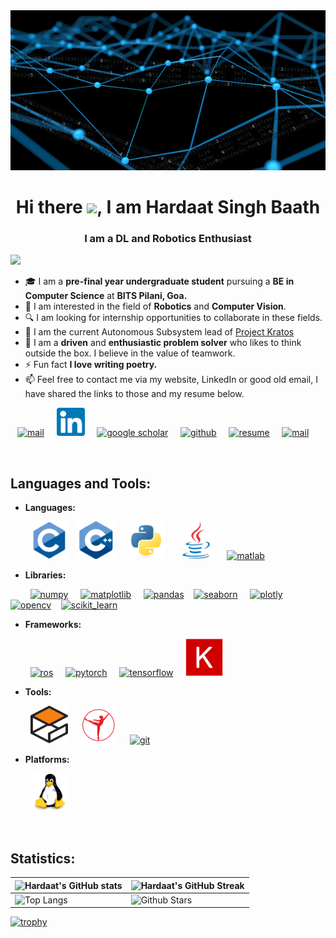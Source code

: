 <img src = "https://github.com/hardaatbaath/hardaatbaath/blob/main/images/gif3.gif" width="1024" height="256"/>

# <h1 align="center"> Hi there <img src="https://media.giphy.com/media/hvRJCLFzcasrR4ia7z/giphy.gif" width="40">, I am Hardaat Singh Baath </h1>
### <h3 align="center">I am a DL and Robotics Enthusiast</h3>
![](https://komarev.com/ghpvc/?username=hardaatbaath&color=blueviolet&style=for-the-badge&label=Profile+Visits)

- 🎓 I am a **pre-final year undergraduate student** pursuing a **BE in Computer Science** at **BITS Pilani, Goa.** 
- 🧠 I am interested in the field of **Robotics** and **Computer Vision**.
- 🔍 I am looking for internship opportunities to collaborate in these fields.
- 🦾 I am the current Autonomous Subsystem lead of [Project Kratos](https://kratos-the-rover.github.io/)
- 🤝 I am a **driven** and **enthusiastic problem solver** who likes to think outside the box. I believe in the value of teamwork.
- ⚡  Fun fact **I love writing poetry.**
- 📫 Feel free to contact me via my website, LinkedIn or good old email, I have shared the links to those and my resume below.


<p align="center">
<a href="https://hardaatbaath.github.io/"><img src="https://img.icons8.com/color-glass/96/domain.png" width="45px" alt="mail"></a> &nbsp; &nbsp;
<a href="https://www.linkedin.com/in/hardaat-singh-baath/" target="_blank"><img src="https://github.com/deut-erium/deut-erium/blob/master/assets/linkedin.svg" width="45px" alt="LinkedIn"></a> &nbsp; &nbsp;
<a href="https://orcid.org/0009-0000-8405-0125"><img src="https://img.icons8.com/color/96/google-scholar--v3.png" width="45px" alt="google scholar"></a> &nbsp; &nbsp;
<a href="https://github.com/hardaatbaath"><img src="https://img.icons8.com/color-glass/96/github--v1.png" width="45px" alt="github"></a> &nbsp; &nbsp;
<a href="https://hardaatbaath.github.io/data/Hardaat-Singh-Baath-Resume.pdf"><img src="https://img.icons8.com/ultraviolet/96/parse-from-clipboard.png" width="45px" alt="resume"></a> &nbsp; &nbsp;
<a href="mailto:hardaatsinghbaath@gmail.com"><img src="https://img.icons8.com/color/96/000000/gmail-new.png" width="45px" alt="mail"></a> &nbsp; &nbsp;
<!-- <a href="https://www.researchgate.net/profile/Hardaat-Singh-Baath"><img src="https://img.icons8.com/external-tal-revivo-shadow-tal-revivo/48/external-researchgate-a-social-networking-site-for-scientists-and-researchers-to-share-papers-logo-shadow-tal-revivo.png" width="35px" alt="mail"></a> &nbsp; &nbsp;
<a href="https://orcid.org/0009-0000-8405-0125"><img src="https://github.com/hardaatbaath/hardaatbaath/blob/main/images/icons8-orcid-32.png" width="35px" alt="mail"></a> &nbsp; &nbsp; -->

</p>

<!--&nbsp;
## Skills and Experience:
* **Languages:**
  * C/C++
  * Python
  * Java
  * MATLAB
* **Libraries:**
  * Numpy
  * Matplotlib
  * Pandas
  * Seaborn
* **Frameworks:**
  * Robotics Operating System
  * PyTorch
  * Tensorflow
  * Keras 
* **Tools:**
  * Gazebo
  * CoppeliaSim -->

&nbsp;
## Languages and Tools:
* **Languages:**
<p align="left"> 
 &nbsp; &nbsp; &nbsp; &nbsp; 
 <a href="https://www.cprogramming.com/" target="_blank" rel="noreferrer"><img src="https://raw.githubusercontent.com/devicons/devicon/master/icons/c/c-original.svg" alt="c" width="60" height="60"/></a>&nbsp; &nbsp;
 <a href="https://www.w3schools.com/cpp/" target="_blank" rel="noreferrer"><img src="https://raw.githubusercontent.com/devicons/devicon/master/icons/cplusplus/cplusplus-original.svg" alt="cplusplus" width="60" height="60"/></a> &nbsp; &nbsp;
 <a href="https://www.python.org" target="_blank" rel="noreferrer"><img src="https://raw.githubusercontent.com/devicons/devicon/master/icons/python/python-original.svg" alt="python" width="60" height="60"/></a> &nbsp; &nbsp;
 <a href="https://www.java.com" target="_blank" rel="noreferrer"> <img src="https://raw.githubusercontent.com/devicons/devicon/master/icons/java/java-original.svg" alt="java" width="60" height="60"/></a> &nbsp; &nbsp;
 <a href="https://www.mathworks.com/" target="_blank" rel="noreferrer"> <img src="https://upload.wikimedia.org/wikipedia/commons/2/21/Matlab_Logo.png" alt="matlab" width="60" height="60"/></a> &nbsp; &nbsp;

* **Libraries:**
<p align="left"> 
 &nbsp; &nbsp; &nbsp; &nbsp;  
<a href="https://numpy.org/" target="_blank" rel="noreferrer"> <img src="https://img.icons8.com/color/96/numpy.png" alt="numpy" width="60" height="60"/></a> &nbsp; &nbsp;
 <a href="https://matplotlib.org/" target="_blank" rel="noreferrer"> <img src="https://miro.medium.com/v2/resize:fit:396/1*oNts6NyKkijiGUfLrPRDxg.png" alt="matplotlib" width="60" height="60"/></a> &nbsp; &nbsp;
 <a href="https://pandas.pydata.org/" target="_blank" rel="noreferrer"> <img src="https://img.icons8.com/color/96/000000/pandas.png" alt="pandas" width="60" height="60"/></a>&nbsp; &nbsp;
<a href="https://seaborn.pydata.org/" target="_blank" rel="noreferrer"> <img src="https://seaborn.pydata.org/_images/logo-mark-lightbg.svg" alt="seaborn" width="60" height="60"/></a> &nbsp; &nbsp;
<a href="https://plotly.com/python/" target="_blank" rel="noreferrer"> <img src="https://plotly.com/all_static/images/icon-dash.png" alt="plotly" width="60" height="60"/></a> &nbsp; &nbsp;
<a href="https://opencv.org/" target="_blank" rel="noreferrer"> <img src="https://www.vectorlogo.zone/logos/opencv/opencv-icon.svg" alt="opencv" width="60" height="60"/></a>&nbsp; &nbsp;
<a href="https://scikit-learn.org/" target="_blank" rel="noreferrer"> <img src="https://upload.wikimedia.org/wikipedia/commons/0/05/Scikit_learn_logo_small.svg" alt="scikit_learn" width="60" height="60"/></a> &nbsp; &nbsp;


* **Frameworks:**
 <p align="left"> 
   &nbsp; &nbsp; &nbsp; &nbsp; 
<a href="https://www.ros.org" target="_blank" rel="noreferrer"> <img src="https://logodix.com/logo/1656004.png" alt="ros" width="200" height="50"/></a> &nbsp; &nbsp;
<a href="https://pytorch.org/" target="_blank" rel="noreferrer"> <img src="https://www.vectorlogo.zone/logos/pytorch/pytorch-icon.svg" alt="pytorch" width="60" height="60"/></a> &nbsp; &nbsp;
<a href="https://www.tensorflow.org" target="_blank" rel="noreferrer"> <img src="https://www.vectorlogo.zone/logos/tensorflow/tensorflow-icon.svg" alt="tensorflow" width="60" height="60"/></a> &nbsp; &nbsp;
<a href="https://keras.io/" target="_blank" rel="noreferrer"> <img src="https://github.com/hardaatbaath/hardaatbaath/blob/main/images/logo.png" alt="keras" width="60" height="60"/></a> &nbsp; &nbsp;

* **Tools:**
<p align="left"> 
&nbsp; &nbsp; &nbsp; &nbsp; 
<a href="https://gazebosim.org/home" target="_blank" rel="noreferrer"> <img src="https://github.com/hardaatbaath/hardaatbaath/blob/main/images/gazebo_logo.png" alt="gazebo" width="60" height="60"/></a> &nbsp; &nbsp;
<a href="https://www.coppeliarobotics.com/" target="_blank" rel="noreferrer"> <img src="https://github.com/hardaatbaath/hardaatbaath/blob/main/images/CoppeliaSim.png" alt="coppelia" width="60" height="60"/></a> &nbsp; &nbsp;
<a href="https://git-scm.com/" target="_blank" rel="noreferrer"> <img src="https://www.vectorlogo.zone/logos/git-scm/git-scm-icon.svg" alt="git" width="60" height="60"/></a> &nbsp; &nbsp;

* **Platforms:**
 <p align="left"> 
   &nbsp; &nbsp; &nbsp; &nbsp; 
<a href="https://www.linux.org/" target="_blank" rel="noreferrer"> <img src="https://raw.githubusercontent.com/devicons/devicon/master/icons/linux/linux-original.svg" alt="linux" width="60" height="60"/></a>&nbsp; &nbsp;


</p>

&nbsp;  
## Statistics:
<p>
  
| ![Hardaat's GitHub stats](https://github-readme-stats.vercel.app/api?username=hardaatbaath&show_icons=true&theme=tokyonight&custom_title=Hardaat's%20GitHub%20Stats%20Stats&disable_animations=true)  | ![Hardaat's GitHub Streak](https://github-readme-streak-stats.herokuapp.com/?user=hardaatbaath&theme=tokyonight&disable_animations=true) |
| --- | --- |
| ![Top Langs](https://github-readme-stats.vercel.app/api/top-langs/?username=hardaatbaath&theme=tokyonight&custom_title=Language%20Stats&layout=donut-vertical&disable_animations=true) | ![Github Stars](https://github-readme-stats.vercel.app/api?username=hardaatbaath&show_icons=true&locale=en&count_private=true&hide_rank=true&custom_title=My%20GitHub%20Stats&theme=tokyonight&show=reviews,discussions_started,discussions_answered,prs_merged,prs_merged_percentage&disable_animations=true) |
</p>

[![trophy](https://github-profile-trophy.vercel.app/?username=hardaatbaath&theme=tokyonight)](https://github.com/ryo-ma/github-profile-trophy)
<!--
**hardaatbaath/hardaatbaath** is a ✨ _special_ ✨ repository because its `README.md` (this file) appears on your GitHub profile.

Here are some ideas to get you started:

- 🔭 I’m currently working on ...
- 🌱 I’m currently learning ...
- 👯 I’m looking to collaborate on ...
- 🤔 I’m looking for help with ...
- 💬 Ask me about ...
- 📫 How to reach me: ...
- 😄 Pronouns: ...
- ⚡ Fun fact: ...
-->
